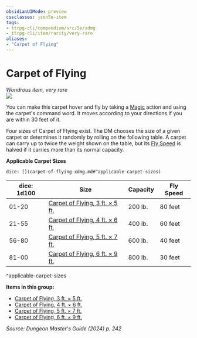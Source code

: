 ```yaml
---
obsidianUIMode: preview
cssclasses: json5e-item
tags:
- ttrpg-cli/compendium/src/5e/xdmg
- ttrpg-cli/item/rarity/very-rare
aliases: 
- "Carpet of Flying"
---
```

# Carpet of Flying
*Wondrous item, very rare*  
![](Mechanics/items/img/carpet-of-flying.webp#right)


You can make this carpet hover and fly by taking a [Magic](Mechanics/rules/actions.md#Magic) action and using the carpet's command word. It moves according to your directions if you are within 30 feet of it.

Four sizes of Carpet of Flying exist. The DM chooses the size of a given carpet or determines it randomly by rolling on the following table. A carpet can carry up to twice the weight shown on the table, but its [Fly Speed](Mechanics/rules/variant-rules/fly-speed-xphb.md) is halved if it carries more than its normal capacity.

**Applicable Carpet Sizes**

`dice: [](carpet-of-flying-xdmg.md#^applicable-carpet-sizes)`

| dice: 1d100 | Size | Capacity | Fly Speed |
|-------------|------|----------|-----------|
| 01-20 | [Carpet of Flying, 3 ft. × 5 ft.](Mechanics/items/carpet-of-flying-3-ft-5-ft-xdmg.md) | 200 lb. | 80 feet |
| 21-55 | [Carpet of Flying, 4 ft. × 6 ft.](Mechanics/items/carpet-of-flying-4-ft-6-ft-xdmg.md) | 400 lb. | 60 feet |
| 56-80 | [Carpet of Flying, 5 ft. × 7 ft.](Mechanics/items/carpet-of-flying-5-ft-7-ft-xdmg.md) | 600 lb. | 40 feet |
| 81-00 | [Carpet of Flying, 6 ft. × 9 ft.](Mechanics/items/carpet-of-flying-6-ft-9-ft-xdmg.md) | 800 lb. | 30 feet |
^applicable-carpet-sizes

**Items in this group:**

- [Carpet of Flying, 3 ft. × 5 ft.](Mechanics/items/carpet-of-flying-3-ft-5-ft-xdmg.md)
- [Carpet of Flying, 4 ft. × 6 ft.](Mechanics/items/carpet-of-flying-4-ft-6-ft-xdmg.md)
- [Carpet of Flying, 5 ft. × 7 ft.](Mechanics/items/carpet-of-flying-5-ft-7-ft-xdmg.md)
- [Carpet of Flying, 6 ft. × 9 ft.](Mechanics/items/carpet-of-flying-6-ft-9-ft-xdmg.md)

*Source: Dungeon Master's Guide (2024) p. 242*